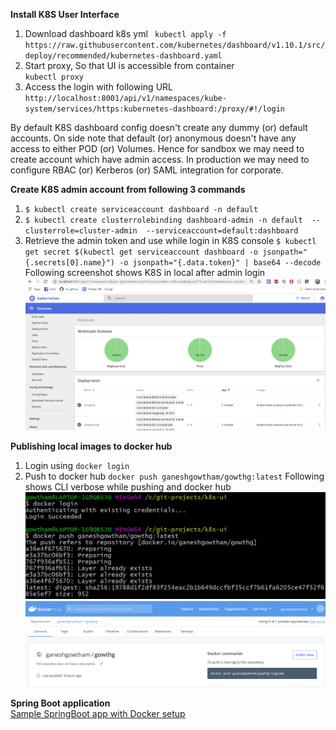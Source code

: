 **Install K8S User Interface**  
  
 1. Download dashboard k8s yml `
kubectl apply -f https://raw.githubusercontent.com/kubernetes/dashboard/v1.10.1/src/deploy/recommended/kubernetes-dashboard.yaml`  
 2. Start proxy, So that UI is accessible from container  
`kubectl proxy ` 
  3. Access the login with following URL
`http://localhost:8001/api/v1/namespaces/kube-system/services/https:kubernetes-dashboard:/proxy/#!/login`  
  
By default K8S dashboard config doesn't create any dummy (or) default accounts. On side note that default (or) anonymous doesn't have any access to either POD (or) Volumes. Hence for sandbox we may need to create account which have admin access. In production we may need to configure RBAC (or) Kerberos (or) SAML integration for corporate. 
  
**Create K8S admin account from following 3 commands**  
1. `$ kubectl create serviceaccount dashboard -n default`
2. `$ kubectl create clusterrolebinding dashboard-admin -n default  --clusterrole=cluster-admin  --serviceaccount=default:dashboard ` 
3. Retrieve the admin token and use while login in K8S console `$ kubectl get secret $(kubectl get serviceaccount dashboard -o jsonpath="{.secrets[0].name}") -o jsonpath="{.data.token}" | base64 --decode`  
 Following screenshot shows K8S in local after admin login
 ![](/images/K8S-landingPage.JPG) 
  
**Publishing local images to docker hub**
1. Login using `docker login`
2. Push to docker hub `docker push ganeshgowtham/gowthg:latest`
Following shows CLI verbose while pushing and docker hub
![](/images/docker-push-cli.JPG)
![](/images/docker-push-hub.JPG)


**Spring Boot application**  
[Sample SpringBoot app with Docker setup](https://github.com/ganeshgowtham/Jaeger-springboot)